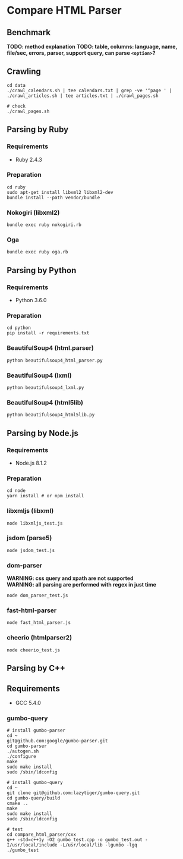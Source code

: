 # Compare HTML Parser

## Benchmark

**TODO: method explanation**
**TODO: table, columns: language, name, file/sec, errors, parser, support query, can parse `<option>`?**

## Crawling

```
cd data
./crawl_calendars.sh | tee calendars.txt | grep -ve '^page ' | ./crawl_articles.sh | tee articles.txt | ./crawl_pages.sh

# check
./crawl_pages.sh
```

## Parsing by Ruby

### Requirements
- Ruby 2.4.3

### Preparation

```
cd ruby
sudo apt-get install libxml2 libxml2-dev
bundle install --path vendor/bundle
```

### Nokogiri (libxml2)

```
bundle exec ruby nokogiri.rb
```

### Oga

```
bundle exec ruby oga.rb
```

## Parsing by Python

### Requirements
- Python 3.6.0

### Preparation

```
cd python
pip install -r requirements.txt
```

### BeautifulSoup4 (html.parser)

```
python beautifulsoup4_html_parser.py
```

### BeautifulSoup4 (lxml)

```
python beautifulsoup4_lxml.py
```

### BeautifulSoup4 (html5lib)

```
python beautifulsoup4_html5lib.py
```

## Parsing by Node.js

### Requirements
- Node.js 8.1.2

### Preparation

```
cd node
yarn install # or npm install
```

### libxmljs (libxml)

```
node libxmljs_test.js
```

### jsdom (parse5)

```
node jsdom_test.js
```

### dom-parser

**WARNING: css query and xpath are not supported**  
**WARNING: all parsing are performed with regex in just time**

```
node dom_parser_test.js
```

### fast-html-parser

```
node fast_html_parser.js
```

### cheerio (htmlparser2)

```
node cheerio_test.js
```


## Parsing by C++

## Requirements
- GCC 5.4.0

### gumbo-query

```
# install gumbo-parser
cd ~
git@github.com:google/gumbo-parser.git
cd gumbo-parser
./autogen.sh
./configure
make
sudo make install
sudo /sbin/ldconfig

# install gumbo-query
cd ~
git clone git@github.com:lazytiger/gumbo-query.git
cd gumbo-query/build
cmake ..
make
sudo make install
sudo /sbin/ldconfig

# test
cd compare_html_parser/cxx
g++ -std=c++1y -O2 gumbo_test.cpp -o gumbo_test.out -I/usr/local/include -L/usr/local/lib -lgumbo -lgq
./gumbo_test
```
